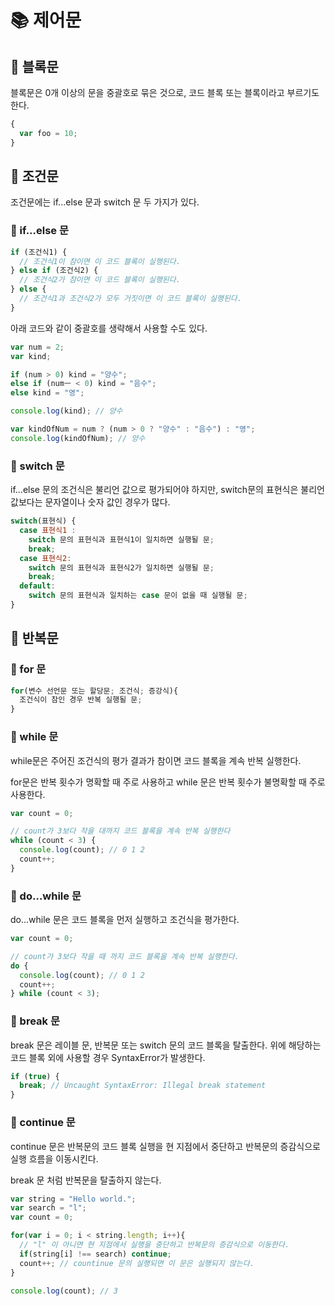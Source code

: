 # 📚 제어문

## 🎀 블록문

블록문은 0개 이상의 문을 중괄호로 묶은 것으로, 코드 블록 또는 블록이라고 부르기도 한다.

```js
{
  var foo = 10;
}
```

## 🎀 조건문
조건문에는 if...else 문과 switch 문 두 가지가 있다.

### 📌 if...else 문
```js
if (조건식1) {
  // 조건식1이 참이면 이 코드 블록이 실행된다.
} else if (조건식2) {
  // 조건식2가 참이면 이 코드 블록이 실행된다.
} else {
  // 조건식1과 조건식2가 모두 거짓이면 이 코드 블록이 실행된다.
}
```

아래 코드와 같이 중괄호를 생략해서 사용할 수도 있다.

```js
var num = 2;
var kind;

if (num > 0) kind = "양수";
else if (numㅡ < 0) kind = "음수";
else kind = "영";

console.log(kind); // 양수

var kindOfNum = num ? (num > 0 ? "양수" : "음수") : "영";
console.log(kindOfNum); // 양수
```

### 📌 switch 문

if...else 문의 조건식은 불리언 값으로 평가되어야 하지만, switch문의 표현식은 불리언 값보다는 문자열이나 숫자 값인 경우가 많다.
```js
switch(표현식) {
  case 표현식1 :
    switch 문의 표현식과 표현식1이 일치하면 실행될 문;
    break;
  case 표현식2:
    switch 문의 표현식과 표현식2가 일치하면 실행될 문;
    break;
  default:
    switch 문의 표현식과 일치하는 case 문이 없을 때 실행될 문;
}
```

## 🎀 반복문
### 📌 for 문
```js
for(변수 선언문 또는 할당문; 조건식; 증강식){
  조건식이 참인 경우 반복 실행될 문;
}
```
### 📌 while 문

while문은 주어진 조건식의 평가 결과가 참이면 코드 블록을 계속 반복 실행한다.

for문은 반복 횟수가 명확할 때 주로 사용하고 while 문은 반복 횟수가 불명확할 때 주로 사용한다.
```js
var count = 0;

// count가 3보다 작을 대까지 코드 블록을 계속 반복 실행한다
while (count < 3) {
  console.log(count); // 0 1 2
  count++;
}
```

### 📌 do...while 문

do...while 문은 코드 블록을 먼저 실행하고 조건식을 평가한다.

```js
var count = 0;

// count가 3보다 작을 때 까지 코드 블록을 계속 반복 실행한다.
do {
  console.log(count); // 0 1 2
  count++;
} while (count < 3);
```

### 📌 break 문

break 문은 레이블 문, 반복문 또는 switch 문의 코드 블록을 탈출한다.
위에 해당하는 코드 블록 외에 사용할 경우 SyntaxError가 발생한다.

```js
if (true) {
  break; // Uncaught SyntaxError: Illegal break statement
}
```

### 📌 continue 문

continue 문은 반복문의 코드 블록 실행을 현 지점에서 중단하고 반복문의 증감식으로 실행 흐름을 이동시킨다. 

break 문 처럼 반복문을 탈출하지 않는다.

```js
var string = "Hello world.";
var search = "l";
var count = 0;

for(var i = 0; i < string.length; i++){
  // "l" 이 아니면 현 지점에서 실행을 중단하고 반복문의 증감식으로 이동한다.
  if(string[i] !== search) continue;
  count++; // countinue 문의 실행되면 이 문은 실행되지 않는다.
}

console.log(count); // 3
```
